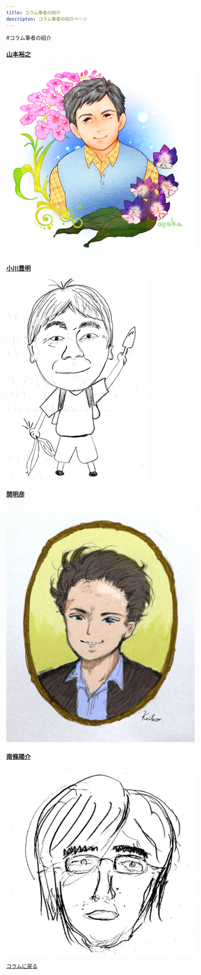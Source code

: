 ```yaml
---
title: コラム筆者の紹介
descripton: コラム筆者の紹介ページ
---
```

<link rel="stylesheet" href="assets/stylesheets/authors.css" />

#コラム筆者の紹介

<div class="authors clear-fix">
  <article class="authors-square">
    <h3 class="authors-square-title"><a href="columns/authors/yamamoto_hiroshi">山本裕之</a></h3>
    <img src="assets/images/author.png" alt="山本裕之">
  </article>
  <article class="authors-square">
    <h3 class="authors-square-title"><a href="columns/authors/ogawa_toyoaki">小川豊明</a></h3>
    <img src="assets/images/author_ogawa_toyoaki.jpg" alt="小川豊明">
  </article>
  <article class="authors-square">
    <h3 class="authors-square-title"><a href="columns/authors/seki_akihiko">関明彦</a></h3>
    <img src="assets/images/author_seki_akihiko.jpg" alt="関明彦">
  </article>
  <article class="authors-square">
    <h3 class="authors-square-title"><a href="columns/authors/nanjo_yosuke">南條陽介</a></h3>
    <img src="assets/images/author_nanjo_yosuke.jpg" alt="関明彦">
  </article>
</div>

[コラムに戻る](/news/list?tag=Column)
